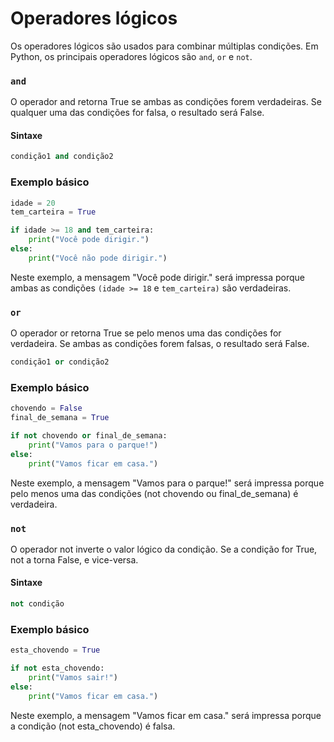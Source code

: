 # Operadores lógicos

Os operadores lógicos são usados para combinar múltiplas condições. Em Python, os principais operadores lógicos são `and`, `or` e `not`.

### `and`

O operador and retorna True se ambas as condições forem verdadeiras. Se qualquer uma das condições for falsa, o resultado será False.

#### Sintaxe

```python
condição1 and condição2
```

### Exemplo básico

```python
idade = 20
tem_carteira = True

if idade >= 18 and tem_carteira:
    print("Você pode dirigir.")
else:
    print("Você não pode dirigir.")
```

Neste exemplo, a mensagem "Você pode dirigir." será impressa porque ambas as condições `(idade >= 18` e `tem_carteira)` são verdadeiras.

### `or`

O operador or retorna True se pelo menos uma das condições for verdadeira. Se ambas as condições forem falsas, o resultado será False.

```python
condição1 or condição2
```

### Exemplo básico

```python
chovendo = False
final_de_semana = True

if not chovendo or final_de_semana:
    print("Vamos para o parque!")
else:
    print("Vamos ficar em casa.")
```

Neste exemplo, a mensagem "Vamos para o parque!" será impressa porque pelo menos uma das condições (not chovendo ou final_de_semana) é verdadeira.

### `not`

O operador not inverte o valor lógico da condição. Se a condição for True, not a torna False, e vice-versa.

#### Sintaxe

```python
not condição
```

### Exemplo básico

```python
esta_chovendo = True

if not esta_chovendo:
    print("Vamos sair!")
else:
    print("Vamos ficar em casa.")
```

Neste exemplo, a mensagem "Vamos ficar em casa." será impressa porque a condição (not esta_chovendo) é falsa.
